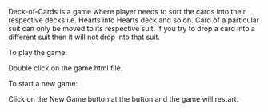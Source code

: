 Deck-of-Cards is a game where player needs to sort the cards into their respective decks i.e. Hearts into Hearts deck and so on.
Card of a particular suit can only be moved to its respective suit. If you try to drop a card into a different suit then it will not drop into that suit.

To play the game:

Double click on the game.html file.

To start a new game:

Click on the New Game button at the button and the game will restart.